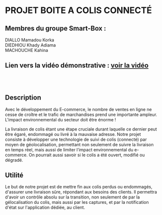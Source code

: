 # PROJET BOITE A COLIS CONNECTÉ

## Membres du groupe Smart-Box :
   DIALLO Mamadou Korka </br>
   DIEDHIOU Khady Adiama </br>
   MACHOUCHE Kahina
  
## Lien vers la vidéo démonstrative : [voir la vidéo](https://drive.google.com/open?id=1XPuqizK67w5vH1QWZzV-v-o1-F9wspP1)

<br><br>

## Description

Avec le développement du E-commerce, le nombre de ventes en ligne ne cesse de croître et le trafic de marchandises prend une importante ampleur. L'impact environnemental du secteur doit être énorme !

La livraison de colis étant une étape cruciale durant laquelle ce dernier peut être égaré, endommagé ou livré à la mauvaise adresse.
Notre projet consiste à développer une technologie de suivi de colis (connecté) par moyen de géolocalisation, permettant non seulement de suivre la livraison en temps réel, mais aussi de limiter l’impact environnemental du e-commerce. On pourrait aussi savoir si le colis a été ouvert, modifié ou dégradé.


## Utilité

Le but de notre projet est de mettre fin aux colis perdus ou endommagés, d'assurer une livraison sûre, répondant aux besoins des clients. Il permettra d'avoir un contrôle absolu sur la transition, non seulement de par la gélocalisation du colis, mais aussi par les captures, et par la notification d'état sur l'application dédiée, au client.
